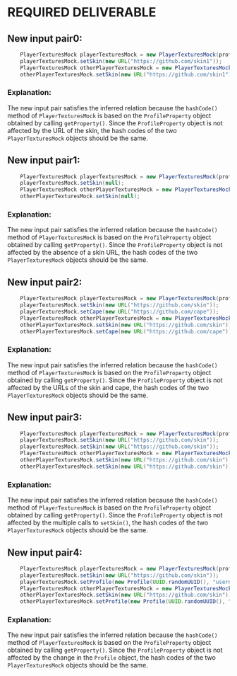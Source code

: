 # REQUIRED DELIVERABLE
## New input pair0:
```java
    PlayerTexturesMock playerTexturesMock = new PlayerTexturesMock(profile);
    playerTexturesMock.setSkin(new URL("https://github.com/skin1"));
    PlayerTexturesMock otherPlayerTexturesMock = new PlayerTexturesMock(profile);
    otherPlayerTexturesMock.setSkin(new URL("https://github.com/skin1"));
```
### Explanation:
The new input pair satisfies the inferred relation because the `hashCode()` method of `PlayerTexturesMock` is based on the `ProfileProperty` object obtained by calling `getProperty()`. Since the `ProfileProperty` object is not affected by the URL of the skin, the hash codes of the two `PlayerTexturesMock` objects should be the same.

## New input pair1:
```java
    PlayerTexturesMock playerTexturesMock = new PlayerTexturesMock(profile);
    playerTexturesMock.setSkin(null);
    PlayerTexturesMock otherPlayerTexturesMock = new PlayerTexturesMock(profile);
    otherPlayerTexturesMock.setSkin(null);
```
### Explanation:
The new input pair satisfies the inferred relation because the `hashCode()` method of `PlayerTexturesMock` is based on the `ProfileProperty` object obtained by calling `getProperty()`. Since the `ProfileProperty` object is not affected by the absence of a skin URL, the hash codes of the two `PlayerTexturesMock` objects should be the same.

## New input pair2:
```java
    PlayerTexturesMock playerTexturesMock = new PlayerTexturesMock(profile);
    playerTexturesMock.setSkin(new URL("https://github.com/skin"));
    playerTexturesMock.setCape(new URL("https://github.com/cape"));
    PlayerTexturesMock otherPlayerTexturesMock = new PlayerTexturesMock(profile);
    otherPlayerTexturesMock.setSkin(new URL("https://github.com/skin"));
    otherPlayerTexturesMock.setCape(new URL("https://github.com/cape"));
```
### Explanation:
The new input pair satisfies the inferred relation because the `hashCode()` method of `PlayerTexturesMock` is based on the `ProfileProperty` object obtained by calling `getProperty()`. Since the `ProfileProperty` object is not affected by the URLs of the skin and cape, the hash codes of the two `PlayerTexturesMock` objects should be the same.

## New input pair3:
```java
    PlayerTexturesMock playerTexturesMock = new PlayerTexturesMock(profile);
    playerTexturesMock.setSkin(new URL("https://github.com/skin"));
    playerTexturesMock.setSkin(new URL("https://github.com/skin"));
    PlayerTexturesMock otherPlayerTexturesMock = new PlayerTexturesMock(profile);
    otherPlayerTexturesMock.setSkin(new URL("https://github.com/skin"));
    otherPlayerTexturesMock.setSkin(new URL("https://github.com/skin"));
```
### Explanation:
The new input pair satisfies the inferred relation because the `hashCode()` method of `PlayerTexturesMock` is based on the `ProfileProperty` object obtained by calling `getProperty()`. Since the `ProfileProperty` object is not affected by the multiple calls to `setSkin()`, the hash codes of the two `PlayerTexturesMock` objects should be the same.

## New input pair4:
```java
    PlayerTexturesMock playerTexturesMock = new PlayerTexturesMock(profile);
    playerTexturesMock.setSkin(new URL("https://github.com/skin"));
    playerTexturesMock.setProfile(new Profile(UUID.randomUUID(), "username"));
    PlayerTexturesMock otherPlayerTexturesMock = new PlayerTexturesMock(profile);
    otherPlayerTexturesMock.setSkin(new URL("https://github.com/skin"));
    otherPlayerTexturesMock.setProfile(new Profile(UUID.randomUUID(), "username"));
```
### Explanation:
The new input pair satisfies the inferred relation because the `hashCode()` method of `PlayerTexturesMock` is based on the `ProfileProperty` object obtained by calling `getProperty()`. Since the `ProfileProperty` object is not affected by the change in the `Profile` object, the hash codes of the two `PlayerTexturesMock` objects should be the same.
